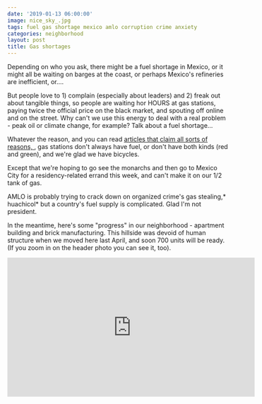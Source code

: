 ```yaml
---
date: '2019-01-13 06:00:00'
image: nice_sky_.jpg
tags: fuel gas shortage mexico amlo corruption crime anxiety
categories: neighborhood
layout: post
title: Gas shortages
---
```


Depending on who you ask, there might be a fuel shortage in Mexico, or it might all be waiting on barges at the coast, or perhaps Mexico's refineries are inefficient, or.... 

But people love to 1) complain (especially about leaders) and 2) freak out about tangible things, so people are waiting hor HOURS at gas stations, paying twice the official price on the black market, and spouting off online and on the street. Why can't we use this energy to deal with a real problem - peak oil or climate change, for example? Talk about a fuel shortage...

Whatever the reason, and you can read [articles that claim all sorts of reasons, ](https://mexiconewsdaily.com/news/gasoline-imports-significantly-reduced/), gas stations don't always have fuel, or don't have both kinds (red and green), and we're glad we have bicycles.

Except that we're hoping to go see the monarchs and then go to Mexico City for a residency-related errand this week, and can't make it on our 1/2 tank of gas.

AMLO is probably trying to crack down on organized crime's gas stealing,* huachicol* but a country's fuel supply is complicated. Glad I'm not president.

In the meantime, here's some "progress" in our neighborhood - apartment building and brick manufacturing. This hillside was devoid of human structure when we moved here last April, and soon 700 units will be ready. (If you zoom in on the header photo you can see it, too).

<iframe width="560" height="315" src="https://www.youtube-nocookie.com/embed/owTLuFS2kKk" frameborder="0" allow="accelerometer; autoplay; encrypted-media; gyroscope; picture-in-picture" allowfullscreen></iframe>